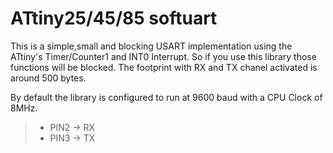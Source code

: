 # ATtiny25/45/85 softuart

This is a simple,small and blocking USART implementation using the
ATtiny's Timer/Counter1 and INT0 Interrupt.
So if you use this library those functions will be blocked.
The footprint with RX and TX chanel activated is around 500 bytes.

By default the library is configured to run at 9600 baud with a CPU Clock
of 8MHz.

> - PIN2 -> RX
> - PIN3 -> TX
